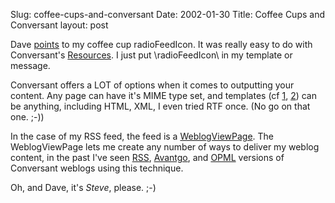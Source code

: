 Slug: coffee-cups-and-conversant
Date: 2002-01-30
Title: Coffee Cups and Conversant
layout: post

Dave <a href="http://scriptingnews.userland.com/backissues/2002/01/29#l432ca3452e712ebcef18ca9bbc2339ea">points</a> to my coffee cup radioFeedIcon. It was really easy to do with Conversant&#39;s <a href="http://support.free-conversant.com/877">Resources</a>. I just put \radioFeedIcon\ in my template or message.<p>
Conversant offers a LOT of options when it comes to outputting your content. Any page can have it&#39;s MIME type set, and templates (cf <a href="http://support.free-conversant.com/877">1</a>, <a href="http://support.free-conversant.com/43">2</a>) can be anything, including HTML, XML, I even tried RTF once. (No go on that one. ;-)) <p>
In the case of my RSS feed, the feed is a <a href="http://support.free-conversant.com/1861">WeblogViewPage</a>. The WeblogViewPage lets me create any number of ways to deliver my weblog content, in the past I&#39;ve seen <a href="http://www.smeed.org/1538">RSS</a>, <a href="http://jim.roepcke.com/hbwt_avantgo">Avantgo</a>, and <a href="http://jim.roepcke.com/hbwt_opml/2000/10/11">OPML</a> versions of Conversant weblogs using this technique.<p>
Oh, and Dave, it&#39;s <i>Steve</i>, please. ;-)</p></p></p>
